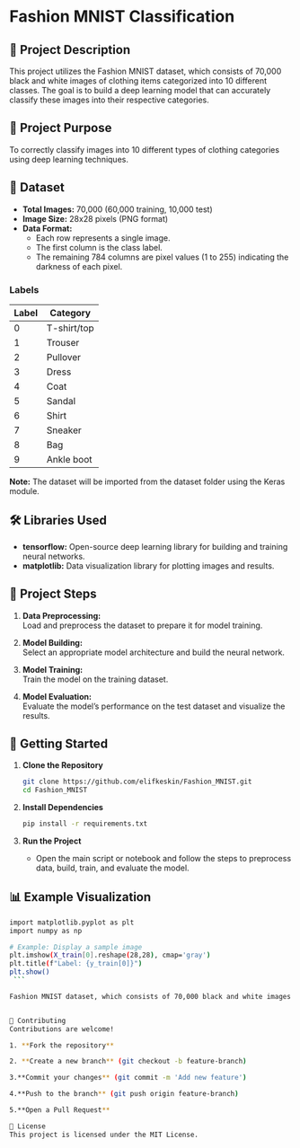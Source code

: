 # Fashion MNIST Classification

## 📝 Project Description

This project utilizes the Fashion MNIST dataset, which consists of 70,000 black and white images of clothing items categorized into 10 different classes. The goal is to build a deep learning model that can accurately classify these images into their respective categories.

## 🎯 Project Purpose

To correctly classify images into 10 different types of clothing categories using deep learning techniques.

## 📂 Dataset

- **Total Images:** 70,000 (60,000 training, 10,000 test)
- **Image Size:** 28x28 pixels (PNG format)
- **Data Format:**  
  - Each row represents a single image.
  - The first column is the class label.
  - The remaining 784 columns are pixel values (1 to 255) indicating the darkness of each pixel.

### Labels

| Label | Category      |
|-------|--------------|
| 0     | T-shirt/top  |
| 1     | Trouser      |
| 2     | Pullover     |
| 3     | Dress        |
| 4     | Coat         |
| 5     | Sandal       |
| 6     | Shirt        |
| 7     | Sneaker      |
| 8     | Bag          |
| 9     | Ankle boot   |

**Note:** The dataset will be imported from the dataset folder using the Keras module.

## 🛠️ Libraries Used

- **tensorflow:** Open-source deep learning library for building and training neural networks.
- **matplotlib:** Data visualization library for plotting images and results.

## 🚦 Project Steps

1. **Data Preprocessing:**  
   Load and preprocess the dataset to prepare it for model training.

2. **Model Building:**  
   Select an appropriate model architecture and build the neural network.

3. **Model Training:**  
   Train the model on the training dataset.

4. **Model Evaluation:**  
   Evaluate the model’s performance on the test dataset and visualize the results.

## 🚀 Getting Started

1. **Clone the Repository**
    ```bash
    git clone https://github.com/elifkeskin/Fashion_MNIST.git
    cd Fashion_MNIST
    ```

2. **Install Dependencies**
    ```bash
    pip install -r requirements.txt
    ```

3. **Run the Project**
    - Open the main script or notebook and follow the steps to preprocess data, build, train, and evaluate the model.

## 📊 Example Visualization
   ```bash
import matplotlib.pyplot as plt
import numpy as np

# Example: Display a sample image
plt.imshow(X_train[0].reshape(28,28), cmap='gray')
plt.title(f"Label: {y_train[0]}")
plt.show()
    ```

Fashion MNIST dataset, which consists of 70,000 black and white images of clothing items categorized into 10 different classes. The goal is to build a deep learning model that can accurately classify these images into their respective categories.


🤝 Contributing
Contributions are welcome!

1. **Fork the repository**

2. **Create a new branch** (git checkout -b feature-branch)

3.**Commit your changes** (git commit -m 'Add new feature')

4.**Push to the branch** (git push origin feature-branch)

5.**Open a Pull Request**

📄 License
This project is licensed under the MIT License.
